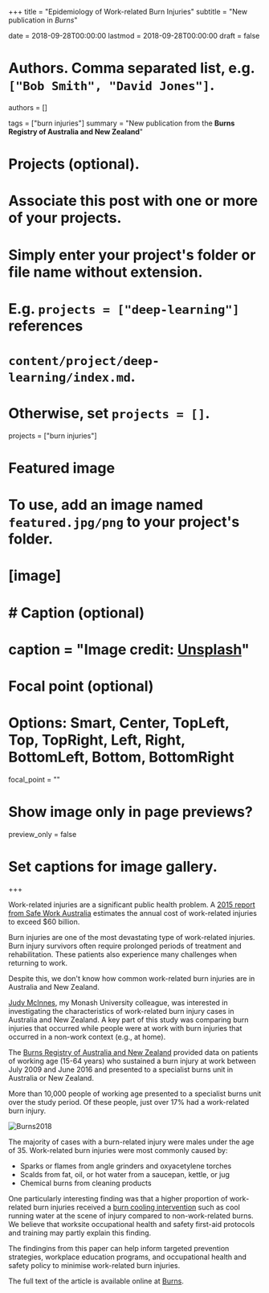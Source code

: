 +++
title = "Epidemiology of Work-related Burn Injuries"
subtitle = "New publication in *Burns*"

date = 2018-09-28T00:00:00
lastmod = 2018-09-28T00:00:00
draft = false

# Authors. Comma separated list, e.g. `["Bob Smith", "David Jones"]`.
authors = []

tags = ["burn injuries"]
summary = "New publication from the **Burns Registry of Australia and New Zealand**"

# Projects (optional).
#   Associate this post with one or more of your projects.
#   Simply enter your project's folder or file name without extension.
#   E.g. `projects = ["deep-learning"]` references 
#   `content/project/deep-learning/index.md`.
#   Otherwise, set `projects = []`.
projects = ["burn injuries"]

# Featured image
# To use, add an image named `featured.jpg/png` to your project's folder. 
# [image]
#   # Caption (optional)
#   caption = "Image credit: [**Unsplash**](https://unsplash.com/photos/CpkOjOcXdUY)"

  # Focal point (optional)
  # Options: Smart, Center, TopLeft, Top, TopRight, Left, Right, BottomLeft, Bottom, BottomRight
  focal_point = ""

  # Show image only in page previews?
  preview_only = false

# Set captions for image gallery.

+++

Work-related injuries are a significant public health problem. A [2015 report from Safe Work Australia](https://www.safeworkaustralia.gov.au/system/files/documents/1702/cost-of-work-related-injury-and-disease-2012-13.docx.pdf) estimates the annual cost of work-related injuries to exceed $60 billion. 

Burn injuries are one of the most devastating type of work-related injuries. Burn injury survivors often require prolonged periods of treatment and rehabilitation. These patients also experience many challenges when returning to work.  

Despite this, we don't know how common work-related burn injuries are in Australia and New Zealand. 

[Judy McInnes](https://www.monash.edu/medicine/sphpm/about/staff/academic/mcinnes), my Monash University colleague, was interested in investigating the characteristics of work-related burn injury cases in Australia and New Zealand. A key part of this study was comparing burn injuries that occurred while people were at work with burn injuries that occurred in a non-work context (e.g., at home).

The [Burns Registry of Australia and New Zealand](https://www.monash.edu/medicine/sphpm/branz) provided data on patients of working age (15-64 years) who sustained a burn injury at work between July 2009 and June 2016 and presented to a specialist burns unit in Australia or New Zealand.

More than 10,000 people of working age presented to a specialist burns unit over the study period. Of these people, just over 17% had a  work-related burn injury. 

![Burns2018](/img/jmcburns.png)

The majority of cases with a burn-related injury were males under the age of 35. Work-related burn injuries were most commonly caused by:

- Sparks or flames from angle grinders and oxyacetylene torches
- Scalds from fat, oil, or hot water from a saucepan, kettle, or jug
- Chemical burns from cleaning products

One particularly interesting finding was that a higher proportion of work-related burn injuries received a [burn cooling intervention](http://anzba.org.au/assets/ANZBA-Factsheet-First-aid_new.pdf) such as cool running water at the scene of injury compared to non-work-related burns. We believe that worksite occupational health and safety first-aid protocols and training may partly explain this finding. 

The findingins from this paper can help inform targeted prevention strategies, workplace education programs, and occupational health and safety policy to minimise work-related burn injuries. 

The full text of the article is available online at [Burns](https://www.sciencedirect.com/science/article/abs/pii/S030541791830336X?via%3Dihub).